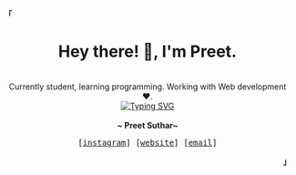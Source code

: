 <p align="left"><strong><samp>「</samp></strong></p>
<div align="center">
  
  <p align="center">
    <h1 align="center">
        Hey there! 👋, I'm Preet.
    </h1>
      <br>
        Currently student, learning programming. Working with Web development ❤️.
      <br>
    <div align="center" >
<a align="center" href="https://git.io/typing-svg"><img src="https://readme-typing-svg.herokuapp.com?font=Samp&size=20&pause=1000&width=435&lines=Student+by+day%2C+programmer+by+night" alt="Typing SVG" /></a>
    </div>
      <br>
      <b>
        ~ Preet Suthar~
      </b>
  </p>
</div>

<p align="center">
  <samp>
    [<a href="https://instagram.com/nottpreet28">instagram</a>]
    [<a href="https://preetsuthar.me">website</a>]
    [<a href="mailto:preetsutharxd@gmail.com">email</a>]
  </samp>
</p>
<p align="right"><strong><samp>」</samp></strong></p>
